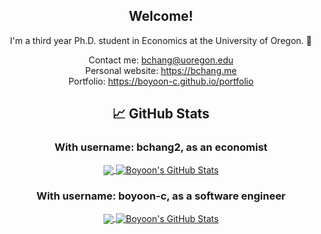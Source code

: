<div align="center">
  
## Welcome!

I'm a third year Ph.D. student in Economics at the University of Oregon. :evergreen_tree:

Contact me: bchang@uoregon.edu\
Personal website: https://bchang.me \
Portfolio: https://boyoon-c.github.io/portfolio

  
## &#x1f4c8; GitHub Stats

  
### With username: bchang2, as an economist
<a href="https://github.com/bchang2/bchang2">
  <img align="center" src="https://github-readme-stats.vercel.app/api/top-langs/?username=bchang2&hide=html,css,tex&line_height=27&title_color=1d1f21&text_color=404040&icon_color=2bbc8a&bg_color=f7f6f6&langs_count=3" />
</a>

<a href="https://github.com/bchang2/bchang2">
  <img align="center" src="https://github-readme-stats.vercel.app/api?username=bchang2&show_icons=true&line_height=27&count_private=true&hide=stars,issues&include_all_commits=true&count_private=true&show_icons=true&title_color=1d1f21&text_color=404040&icon_color=2bbc8a&bg_color=f7f6f6" alt="Boyoon's GitHub Stats" />
</a>

### With username: boyoon-c, as a software engineer
<a href="https://github.com/boyoon-c/boyoon-c">
  <img align="center" src="https://github-readme-stats.vercel.app/api/top-langs/?username=boyoon-c&hide=html,css,tex&title_color=1d1f21&text_color=404040&icon_color=2bbc8a&bg_color=f7f6f6&langs_count=2" />
</a>
<a href="https://github.com/boyoon-c/boyoon-c">
  <img align="center" src="https://github-readme-stats.vercel.app/api?username=boyoon-c&show_icons=true&line_height=27&count_private=true&hide=stars,issues&title_color=1d1f21&text_color=404040&icon_color=2bbc8a&bg_color=f7f6f6" alt="Boyoon's GitHub Stats" />
</a>
</div>
